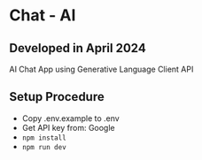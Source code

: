# Chat - AI
## Developed in April 2024

AI Chat App using Generative Language Client API

## Setup Procedure

- Copy .env.example to .env
- Get API key from: Google
- `npm install`
- `npm run dev`
